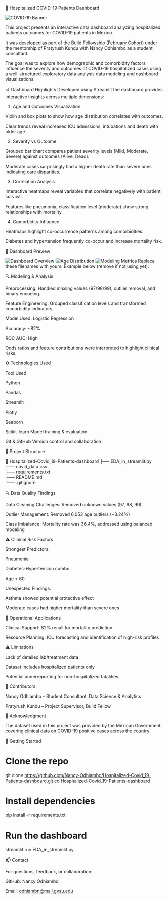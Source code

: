 🏥 Hospitalized COVID-19 Patients Dashboard

![COVID-19 Banner](https://www.amprogress.org/wp-content/uploads/2020/03/Microbes-1.jpg)

This project presents an interactive data dashboard analyzing hospitalized patients outcomes for COVID-19 patients in Mexico. 

It was developed as part of the Build Fellowship (February Cohort) under the mentorship of Pratyrush Kundu with Nancy Odhiambo as a student consultant.

The goal was to explore how demographic and comorbidity factors influence the severity and outcomes of COVID-19 hospitalized cases using a well-structured exploratory data analysis data modeling and dashboard visualizations.

📊 Dashboard Highlights
Developed using Streamlit the dashboard provides interactive insights across multiple dimensions:

1. Age and Outcomes Visualization

Violin and box plots to show how age distribution correlates with outcomes.

Clear trends reveal increased ICU admissions, intubations and death with older age.

2. Severity vs Outcome
   
Grouped bar chart compares patient severity levels (Mild, Moderate, Severe) against outcomes (Alive, Dead).

Moderate cases surprisingly had a higher death rate than severe ones indicating care disparities.

3. Correlation Analysis
   
Interactive heatmaps reveal variables that correlate negatively with patient survival.

Features like pneumonia, classification level (moderate) show strong relationships with mortality.

4. Comorbidity Influence

Heatmaps highlight co-occurrence patterns among comorbidities.

Diabetes and hypertension frequently co-occur and increase mortality risk.


📸 Dashboard Preview

![Dashboard Overview](images/dashboard_overview.png)
![Age Distribution](images/age_distribution.png)
![Modeling Metrics](images/model_metrics.png)
Replace these filenames with yours. Example below (remove if not using yet):



🔍 Modeling & Analysis

Preprocessing: Handled missing values (97/98/99), outlier removal, and binary encoding.

Feature Engineering: Grouped classification levels and transformed comorbidity indicators.

Model Used: Logistic Regression

Accuracy: ~82%

ROC AUC: High

Odds ratios and feature contributions were interpreted to highlight clinical risks.

⚙️ Technologies Used

Tool Used

Python	

Pandas	

Streamlit

Plotly	

Seaborn	

Scikit-learn	Model training & evaluation

Git & GitHub	Version control and collaboration

🧪 Project Structure

📁 Hospitalized-Covid_19-Patients-dashboard
├── EDA_in_streamlit.py       
├── covid_data.csv            
├── requirements.txt         
├── README.md                 
└── .gitignore                

🔍 Data Quality Findings

Data Cleaning Challenges: Removed unknown values (97, 98, 99)

Outlier Management: Removed 6,053 age outliers (~3.24%)

Class Imbalance: Mortality rate was 36.4%, addressed using balanced modeling

⚠️ Clinical Risk Factors

Strongest Predictors:

Pneumonia

Diabetes-Hypertension combo

Age > 60

Unexpected Findings:

Asthma showed potential protective effect

Moderate cases had higher mortality than severe ones

🏥 Operational Applications

Clinical Support: 82% recall for mortality prediction

Resource Planning: ICU forecasting and identification of high-risk profiles

⚠️ Limitations

Lack of detailed lab/treatment data

Dataset includes hospitalized patients only

Potential underreporting for non-hospitalized fatalities

👥 Contributors

Nancy Odhiambo – Student Consultant, Data Science & Analytics

Pratyrush Kundu – Project Supervisor, Build Fellow

📌 Acknowledgment

The dataset used in this project was provided by the Mexican Government, covering clinical data on COVID-19 positive cases across the country.

🚀 Getting Started

# Clone the repo

git clone https://github.com/Nancy-Odhiambo/Hospitalized-Covid_19-Patients-dashboard.git
cd Hospitalized-Covid_19-Patients-dashboard

# Install dependencies

pip install -r requirements.txt

# Run the dashboard

streamlit run EDA_in_streamlit.py

📬 Contact

For questions, feedback, or collaboration:

GitHub: Nancy Odhiambo

Email: odhiambn@mail.gvsu.edu
